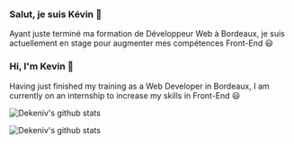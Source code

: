 ### Salut, je suis Kévin :wave:

Ayant juste terminé ma formation de Développeur Web à Bordeaux, je suis actuellement en stage pour augmenter mes compétences Front-End :smiley:


### Hi, I'm Kevin :wave:

Having just finished my training as a Web Developer in Bordeaux, I am currently on an internship to increase my skills in Front-End :smiley:



![Dekeniv's github stats](https://github-readme-stats.vercel.app/api?username=Dekeniv&show_icons=true&include_all_commits=true&hide=contribs,stars,prs,issues&hide_border=true&count_private=true)

![Dekeniv's github stats](https://github-readme-stats.vercel.app/api?username=Dekeniv&show_icons=true&theme=radical)
